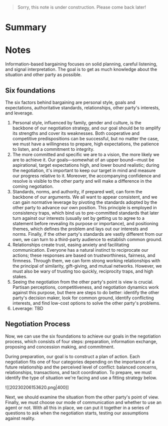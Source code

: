 > Sorry, this note is under construction. Please come back later!

# Summary

# Notes
Information-based bargaining focuses on solid planning, careful listening, and signal interpretation. The goal is to get as much knowledge about the situation and other party as possible.

## Six foundations
The six factors behind bargaining are personal style, goals and expectations, authoritative standards, relationships, other party's interests, and leverage.
1. Personal style, influenced by family, gender and culture, is the backbone of our negotiation strategy, and our goal should be to amplify its strengths and cover its weaknesses. Both cooperative and competitive predispositions can be successful, but no matter the case, we must have a willingness to prepare, high expectations, the patience to listen, and a commitment to integrity.
2. The more committed and specific we are to a vision, the more likely we are to achieve it. Our goals—somewhat of an upper bound—must be aspirational, target expectations high, and lower bound realistic; during the negotiation, it's important to keep our target in mind and measure our progress relative to it. Moreover, the accompanying confidence and resolve is visible to the other party and will make a difference in the coming negotiation.
3. Standards, norms, and authority, if prepared well, can form the backbone of our arguments. We all want to appear consistent, and we can gain normative leverage by pivoting the standards adopted by the other party to advance our own position. This principle is employed in consistency traps, which bind us to pre-committed standards that later turn against our interests (usually set by getting us to agree to a statement before revealing its purpose or importance), and positioning themes, which defines the problem and lays out our interests and norms. Finally, if the other party's standards are vastly different from our own, we can turn to a third-party audience to establish common ground.
4. Relationships create trust, easing anxiety and facilitating communication. Everyone has a natural instinct to reciprocate our actions; these responses are based on trustworthiness, fairness, and firmness. Through them, we can form strong working relationships with the principal of similarity, gift-giving, and mutual networks. However, we must also be wary of trusting too quickly, reciprocity traps, and high stakes.
5. Seeing the negotiation from the other party's point is view is crucial. Partisan perceptions, competitiveness, and negotiation dynamics work against this purpose, but there are steps to do better: identify the other party's decision maker, look for common ground, identify conflicting interests, and find low-cost options to solve the other party's problems.
6. Leverage: TBD

## Negotiation Process
Now, we can use the six foundations to achieve our goals in the negotiation process, which consists of four steps: preparation, information exchange, proposing and concession making, and commitment.

During preparation, our goal is to construct a plan of action. Each negotiation fits one of four categories depending on the importance of a future relationship and the perceived level of conflict: balanced concerns, relationships, transactions, and tacit coordination. To prepare, we must identify the type of situation we're facing and use a fitting strategy below.

![[20230206153620.png|400]]

Next, we should examine the situation from the other party's point of view. Finally, we must choose our mode of communication and whether to use an agent or not. With all this in place, we can put it together in a series of questions to ask when the negotiation starts, testing our assumptions against reality.